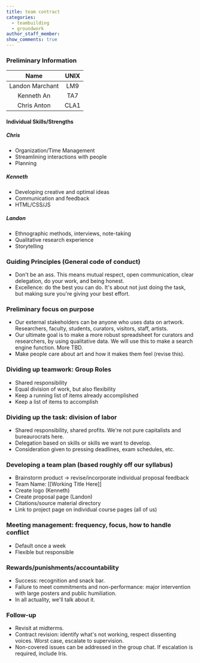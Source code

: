 ```yaml
---
title: team contract
categories:
  - teambuilding
  - groundwork
author_staff_member: 
show_comments: true 
---
```


### Preliminary Information

| Name               | UNIX  |
|:------------------:|:-----:|
| Landon Marchant    | LM9   |
| Kenneth An         | TA7   |
| Chris Anton        | CLA1  |


#### Individual Skills/Strengths

##### Chris
* Organization/Time Management
* Streamlining interactions with people
* Planning
##### Kenneth
* Developing creative and optimal ideas
* Communication and feedback
* HTML/CSS/JS
##### Landon
* Ethnographic methods, interviews, note-taking
* Qualitative research experience
* Storytelling

### Guiding Principles (General code of conduct)
* Don't be an ass. This means mutual respect, open communication, clear delegation, do your work, and being honest. 
* Excellence: do the best you can do. It's about not just doing the task, but making sure you're giving your best effort. 

### Preliminary focus on purpose
* Our external stakeholders can be anyone who uses data on artwork. Researchers, faculty, students, curators, visitors, staff, artists.  
* Our ultimate goal is to make a more robust spreadsheet for curators and researchers, by using qualitative data. We will use this to make a search engine function. More TBD. 
* Make people care about art and how it makes them feel (revise this). 

### Dividing up teamwork: Group Roles
* Shared responsibility
* Equal division of work, but also flexibility
* Keep a running list of items already accomplished
* Keep a list of items to accomplish

### Dividing up the task: division of labor
* Shared responsibility, shared profits. We're not pure capitalists and bureaurocrats here.
* Delegation based on skills or skills we want to develop. 
* Consideration given to pressing deadlines, exam schedules, etc. 

### Developing a team plan (based roughly off our syllabus) 
* Brainstorm product -> revise/incorporate individual proposal feedback 
* Team Name: [[Working Title Here]] 
* Create logo (Kenneth)
* Create proposal page (Landon)
* Citations/source material directory
* Link to project page on individual course pages (all of us)

### Meeting management: frequency, focus, how to handle conflict
* Default once a week
* Flexible but responsible

### Rewards/punishments/accountability
* Success: recognition and snack bar. 
* Failure to meet commitments and non-performance: major intervention with large posters and public humiliation. 
* In all actuality, we'll talk about it. 

### Follow-up
* Revisit at midterms.
* Contract revision: identify what's not working, respect dissenting voices. Worst case, escalate to supervision. 
* Non-covered issues can be addressed in the group chat. If escalation is required, include Iris. 
